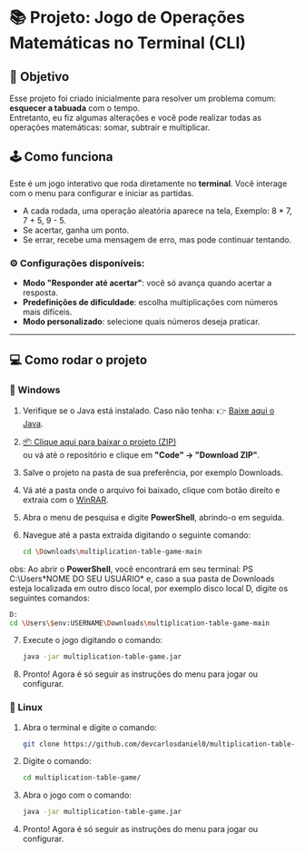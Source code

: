 # 📚 Projeto: Jogo de Operações Matemáticas no Terminal (CLI)

## 🎯 Objetivo

Esse projeto foi criado inicialmente para resolver um problema comum: **esquecer a tabuada** com o tempo.  
Entretanto, eu fiz algumas alterações e você pode realizar todas as operações matemáticas: somar, subtrair e multiplicar.

## 🕹️ Como funciona

Este é um jogo interativo que roda diretamente no **terminal**. Você interage com o menu para configurar e iniciar as partidas.

- A cada rodada, uma operação aleatória aparece na tela, Exemplo: 8 * 7, 7 + 5, 9 - 5.
- Se acertar, ganha um ponto.
- Se errar, recebe uma mensagem de erro, mas pode continuar tentando.

### ⚙️ Configurações disponíveis:

- **Modo "Responder até acertar"**: você só avança quando acertar a resposta.
- **Predefinições de dificuldade**: escolha multiplicações com números mais difíceis.
- **Modo personalizado**: selecione quais números deseja praticar.

---

## 💻 Como rodar o projeto

### 🔵 Windows

1. Verifique se o Java está instalado. Caso não tenha:
   👉 [Baixe aqui o Java](https://www.java.com/pt-BR/download/?locale=pt_BR).

2. [📦 Clique aqui para baixar o projeto (ZIP)](https://github.com/devcarlosdaniel0/multiplication-table-game/archive/refs/heads/main.zip)  
   ou vá até o repositório e clique em **"Code" → "Download ZIP"**.

3. Salve o projeto na pasta de sua preferência, por exemplo Downloads.

4. Vá até a pasta onde o arquivo foi baixado, clique com botão direito e extraia com o [WinRAR](https://www.win-rar.com/predownload.html?&L=9).

5. Abra o menu de pesquisa e digite **PowerShell**, abrindo-o em seguida.
   
6. Navegue até a pasta extraída digitando o seguinte comando:
   ```bash
   cd \Downloads\multiplication-table-game-main
   ```

obs: Ao abrir o **PowerShell**, você encontrará em seu terminal: PS C:\Users\*NOME DO SEU USUÁRIO* e, caso a sua pasta de Downloads esteja localizada em outro disco local, por exemplo disco local D, digite os seguintes comandos: 
   ```bash
   D:
   cd \Users\$env:USERNAME\Downloads\multiplication-table-game-main
   ```

7. Execute o jogo digitando o comando:
   ```bash
   java -jar multiplication-table-game.jar
   ```

8. Pronto! Agora é só seguir as instruções do menu para jogar ou configurar.

### 🐧 Linux

1. Abra o terminal e digite o comando:
   ```bash
   git clone https://github.com/devcarlosdaniel0/multiplication-table-game.git
   ```

2. Digite o comando:
   ```bash
   cd multiplication-table-game/
   ```

3. Abra o jogo com o comando:
   ```bash
   java -jar multiplication-table-game.jar 
   ```

4. Pronto! Agora é só seguir as instruções do menu para jogar ou configurar.
